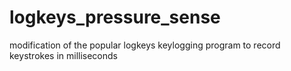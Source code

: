 logkeys_pressure_sense
======================

modification of the popular logkeys keylogging program to record keystrokes in milliseconds
